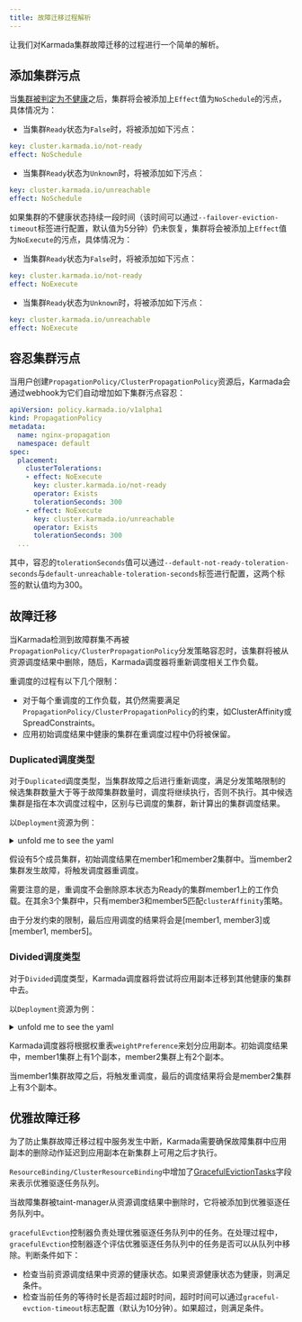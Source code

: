 ```yaml
---
title: 故障迁移过程解析
---
```


让我们对Karmada集群故障迁移的过程进行一个简单的解析。

## 添加集群污点

当[集群被判定为不健康](./determine-cluster-failures.md)之后，集群将会被添加上`Effect`值为`NoSchedule`的污点，具体情况为：

- 当集群`Ready`状态为`False`时，将被添加如下污点：

```yaml
key: cluster.karmada.io/not-ready
effect: NoSchedule
```

- 当集群`Ready`状态为`Unknown`时，将被添加如下污点：

```yaml
key: cluster.karmada.io/unreachable
effect: NoSchedule
```

如果集群的不健康状态持续一段时间（该时间可以通过`--failover-eviction-timeout`标签进行配置，默认值为5分钟）仍未恢复，集群将会被添加上`Effect`值为`NoExecute`的污点，具体情况为：

- 当集群`Ready`状态为`False`时，将被添加如下污点：

```yaml
key: cluster.karmada.io/not-ready
effect: NoExecute
```

- 当集群`Ready`状态为`Unknown`时，将被添加如下污点：

```yaml
key: cluster.karmada.io/unreachable
effect: NoExecute
```

## 容忍集群污点

当用户创建`PropagationPolicy/ClusterPropagationPolicy`资源后，Karmada会通过webhook为它们自动增加如下集群污点容忍：

```yaml
apiVersion: policy.karmada.io/v1alpha1
kind: PropagationPolicy
metadata:
  name: nginx-propagation
  namespace: default
spec:
  placement:
    clusterTolerations:
    - effect: NoExecute
      key: cluster.karmada.io/not-ready
      operator: Exists
      tolerationSeconds: 300
    - effect: NoExecute
      key: cluster.karmada.io/unreachable
      operator: Exists
      tolerationSeconds: 300
  ...
```

其中，容忍的`tolerationSeconds`值可以通过`--default-not-ready-toleration-seconds`与`default-unreachable-toleration-seconds`标签进行配置，这两个标签的默认值均为300。

## 故障迁移

当Karmada检测到故障群集不再被`PropagationPolicy/ClusterPropagationPolicy`分发策略容忍时，该集群将被从资源调度结果中删除，随后，Karmada调度器将重新调度相关工作负载。

重调度的过程有以下几个限制：
- 对于每个重调度的工作负载，其仍然需要满足`PropagationPolicy/ClusterPropagationPolicy`的约束，如ClusterAffinity或SpreadConstraints。
- 应用初始调度结果中健康的集群在重调度过程中仍将被保留。

### Duplicated调度类型

对于`Duplicated`调度类型，当集群故障之后进行重新调度，满足分发策略限制的候选集群数量大于等于故障集群数量时，调度将继续执行，否则不执行。其中候选集群是指在本次调度过程中，区别与已调度的集群，新计算出的集群调度结果。

以`Deployment`资源为例：

<details>
<summary>unfold me to see the yaml</summary>

```yaml
apiVersion: apps/v1
kind: Deployment
metadata:
  name: nginx
  labels:
    app: nginx
spec:
  replicas: 2
  selector:
    matchLabels:
      app: nginx
  template:
    metadata:
      labels:
        app: nginx
    spec:
      containers:
      - image: nginx
        name: nginx
---
apiVersion: policy.karmada.io/v1alpha1
kind: PropagationPolicy
metadata:
  name: nginx-propagation
spec:
  resourceSelectors:
    - apiVersion: apps/v1
      kind: Deployment
      name: nginx
  placement:
    clusterAffinity:
      clusterNames:
        - member1
        - member2
        - member3
        - member5
    spreadConstraints:
      - maxGroups: 2
        minGroups: 2
    replicaScheduling:
      replicaSchedulingType: Duplicated
```
</details>

假设有5个成员集群，初始调度结果在member1和member2集群中。当member2集群发生故障，将触发调度器重调度。

需要注意的是，重调度不会删除原本状态为Ready的集群member1上的工作负载。在其余3个集群中，只有member3和member5匹配`clusterAffinity`策略。

由于分发约束的限制，最后应用调度的结果将会是[member1, member3]或[member1, member5]。

### Divided调度类型

对于`Divided`调度类型，Karmada调度器将尝试将应用副本迁移到其他健康的集群中去。

以`Deployment`资源为例：

<details>
<summary>unfold me to see the yaml</summary>

```yaml
apiVersion: apps/v1
kind: Deployment
metadata:
  name: nginx
  labels:
    app: nginx
spec:
  replicas: 3
  selector:
    matchLabels:
      app: nginx
  template:
    metadata:
      labels:
        app: nginx
    spec:
      containers:
      - image: nginx
        name: nginx
---
apiVersion: policy.karmada.io/v1alpha1
kind: PropagationPolicy
metadata:
  name: nginx-propagation
spec:
  resourceSelectors:
    - apiVersion: apps/v1
      kind: Deployment
      name: nginx
  placement:
    clusterAffinity:
      clusterNames:
        - member1
        - member2
    replicaScheduling:
      replicaDivisionPreference: Weighted
      replicaSchedulingType: Divided
      weightPreference:
        staticWeightList:
          - targetCluster:
              clusterNames:
                - member1
            weight: 1
          - targetCluster:
              clusterNames:
                - member2
            weight: 2
```
</details>

Karmada调度器将根据权重表`weightPreference`来划分应用副本。初始调度结果中，member1集群上有1个副本，member2集群上有2个副本。

当member1集群故障之后，将触发重调度，最后的调度结果将会是member2集群上有3个副本。

## 优雅故障迁移

为了防止集群故障迁移过程中服务发生中断，Karmada需要确保故障集群中应用副本的删除动作延迟到应用副本在新集群上可用之后才执行。

`ResourceBinding/ClusterResourceBinding`中增加了[GracefulEvictionTasks](https://github.com/karmada-io/karmada/blob/12e8f01d01571932e6fe45cb7f0d1bffd2e40fd9/pkg/apis/work/v1alpha2/binding_types.go#L75-L89)字段来表示优雅驱逐任务队列。

当故障集群被taint-manager从资源调度结果中删除时，它将被添加到优雅驱逐任务队列中。

`gracefulEvction`控制器负责处理优雅驱逐任务队列中的任务。在处理过程中，`gracefulEvction`控制器逐个评估优雅驱逐任务队列中的任务是否可以从队列中移除。判断条件如下：
- 检查当前资源调度结果中资源的健康状态。如果资源健康状态为健康，则满足条件。
- 检查当前任务的等待时长是否超过超时时间，超时时间可以通过`graceful-evction-timeout`标志配置（默认为10分钟）。如果超过，则满足条件。
